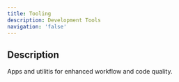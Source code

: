 ```yaml
---
title: Tooling
description: Development Tools
navigation: 'false'
---
```


 ## Description

Apps and utilitis for enhanced workflow and code quality.
